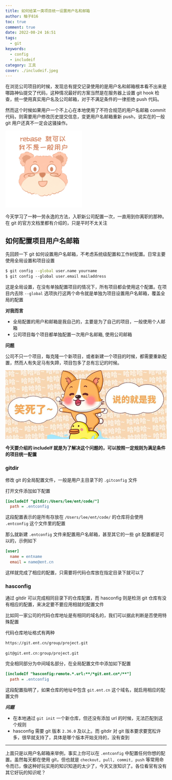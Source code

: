 ```yaml
---
title: 如何给某一类项目统一设置用户名和邮箱
author: 柚子816
toc: true
comment: true
date: 2022-08-24 16:51
tags:
  - git
keywords:
  - config
  - includeif
category: 工具
cover: ./includeif.jpeg
---
```



在浏览公司项目的时候，发现总有提交记录使用的是用户名和邮箱根本看不出来是哪路神仙提交了代码，这种情况最好的方案当然是在服务器上设置 git hook 检查，统一使用真实用户名及公司邮箱，对于不满足条件的一律拒绝 push 代码。

然而这个时候如果用户一个不上心在本地使用了不符合规范的用户名邮箱 commit 代码，则需要用户修改历史提交信息，变更用户名邮箱重新 push，说实在的一般 git 用户还真不一定会这骚操作。

![](./rebase.png)

今天学习了一种一劳永逸的方法，入职新公司配置一次，一直用到你离职的那种。在 git 的官方文档里都有介绍的，只是平时不太关注

## 如何配置项目用户名邮箱

先回顾一下 git 如何设置用户名邮箱，不考虑系统级配置和工作树配置。日常主要使用全局设置和项目设置

```bash
$ git config --global user.name yourname
$ git config --global user.email mailaddress
```
这是全局设置，在没有单独配置项目的情况下，所有项目都会使用这个配置。在项目内去除 `--global` 选项执行这两个命令就是单独为项目设置用户名邮箱，覆盖全局的配置

**对我而言**

- 全局配置的用户和邮箱是我自己的，主要是为了自己的项目，一般使用个人邮箱
- 公司项目每个项目都单独配置一次用户名邮箱, 使用公司邮箱

**问题**

公司不只一个项目，每克隆一个新项目，或者新建一个项目的时候，都需要重新配置，然而人有失足马有失蹄，项目包多了总有忘记的时候。

![](./forget.jpeg)

**今天要介绍的 includeIf 就是为了解决这个问题的，可以按照一定规则为满足条件的项目统一配置**

### gitdir
修改 git 的全局配置文件，一般是用户主目录下的 `.gitconfig` 文件

打开文件添加如下配置
```ini
[includeIf "gitdir:/Users/lee/ent/code/"]
  path = .entconfig
```
这段配置表示的是所有存放在 `/Users/lee/ent/code/` 的仓库将会使用 `.entconfig` 这个文件里的配置

那么就新建 `.entconfig` 文件来配置用户名邮箱，甚至其它的一些 git 配置都是可以的，示例如下
```ini
[user]
  name = entname
  email = name@ent.cn
```
这样就完成了相应的配置，只需要将代码仓库放在指定目录下就可以了

### hasconfig
通过 gitdir 可以完成相同目录下的仓库配置，而 hasconfig 则是检测 git 仓库有没有相应的配置，来决定要不要应用相就的配置文件

比如同一家公司的代码仓库地址是有相同的域名的，我们可以据此判断是否使用特殊配置

代码仓库地址格式有两种
```
https://git.ent.cn/group/project.git

git@git.ent.cn:group/project.git
```
完全相同部分为中间域名部分，在全局配置文件中添加如下配置

```ini
[includeIf "hasconfig:remote.*.url:**/*git.ent.cn*/**"]
  path = .entconfig
```
这段配置指明了，如果仓库的地址中包含 `git.ent.cn` 这个域名，就启用相应的配置文件

***问题***
- 在本地通过 `git init` 一个新仓库，但还没有添加 url 的时候，无法匹配到这个规则 
- hasconfig 需要 git 版本 `2.36.0` 及以上。而 gitdir 对 git 版本要求要宽松许多，很早就支持了，具体是哪个版本开始支持的，没有查到


---

上面只是以用户名邮箱来举例，事实上你可以在 `.entconfig` 中配置任何你想的配置。虽然每天都在使用 git，但也就是 `checkout, pull, commit, push` 等常用命令而已，像这种好玩实用的知识知道的太少了，今天又涨知识了。各位看官有没有其它好玩的知识呢？


